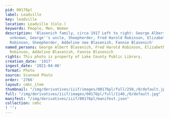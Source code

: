 ```yaml
---
pid: 00176pl
label: Leadville
key: leadville
location: Leadville (Colo.)
keywords: People, Men, Women
description: 'Blasenich family, circa 1917 Left to right: George Albert Blasenich,
  unknown, George''s uncle, Sheepherder, Fred Harold Robinson, Elizabeth (nee Blasenich)
  Robinson, Sheepherder, Addeline nee Blasenish, Fannie Blasenich'
named_persons: George Albert Blasenich, Fred Harold Robinson, Elizabeth (Blasenich)
  Robinson, Addeline Blasenish, Fannie Blasenich
rights: This photo is property of Lake County Public Library.
creation_date: '1917'
ingest_date: '2021-04-06'
format: Photo
source: Scanned Photo
order: '2766'
layout: cmhc_item
thumbnail: "/img/derivatives/iiif/images/00176pl/full/250,/0/default.jpg"
full: "/img/derivatives/iiif/images/00176pl/full/1140,/0/default.jpg"
manifest: "/img/derivatives/iiif/00176pl/manifest.json"
collection: cmhc
! '': 
---
```

